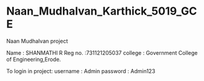 # Naan_Mudhalvan_Karthick_5019_GCE
Naan Mudhalvan project

Name : SHANMATHI R
Reg no. :731121205037
college : Government College of Engineering,Erode.

To login in project:
username : Admin
password : Admin123
